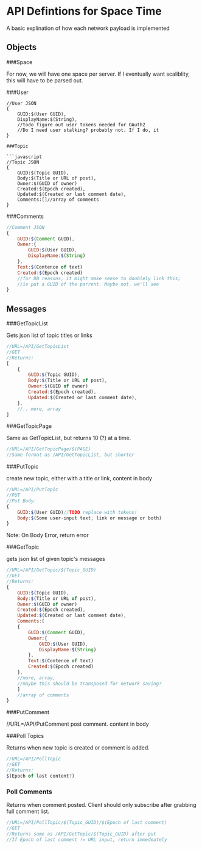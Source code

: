 API Defintions for Space Time
=============================

A basic explination of how each network payload is implemented

Objects
-------

###Space

For now, we will have one space per server. If I eventually want 
scaliblity, this will have to be parsed out.

###User

```
//User JSON 
{
	GUID:$(User GUID),
	DisplayName:$(String),
	//todo figure out user tokens needed for OAuth2
	//Do I need user stalking? probably not. If I do, it 
}

###Topic

```javascript
//Topic JSON
{
	GUID:$(Topic GUID),
	Body:$(Title or URL of post),
	Owner:$(GUID of owner)
	Created:$(Epoch created),
	Updated:$(Created or last comment date),
	Comments:[]//array of comments 
}
```

###Comments

```javascript
//Comment JSON
{
	GUID:$(Comment GUID),
	Owner:{ 
		GUID:$(User GUID),
		DisplayName:$(String)
	},
	Text:$(Contence of text)
	Created:$(Epoch created)
	//for DB reasons, it might make sense to doublely link this; 
	//ie put a GUID of the parrent. Maybe not. we'll see 
}
```

Messages
--------
###GetTopicList

Gets json list of topic titles or links


```javascript
//URL=/API/GetTopicList
//GET
//Returns:
[
	{
		GUID:$(Topic GUID),
		Body:$(Title or URL of post),
		Owner:$(GUID of owner)
		Created:$(Epoch created),
		Updated:$(Created or last comment date),
	},
	//.. more, array
]
```
###GetTopicPage

Same as GetTopicList, but returns 10 (?) at a time.

```javascript
//URL=/API/GetTopicPage/$(PAGE)
//Same format as /API/GetTopicList, but shorter 
```

###PutTopic

create new topic, either with a title or link, content in body

```javascript
//URL=/API/PutTopic
//PUT
//Put Body:
{
	GUID:$(User GUID)//TODO replace with tokens!
	Body:$(Some user-input text; link or message or both)
}
```

Note: On Body Error, return error

###GetTopic

gets json list of given topic's messages

```javascript
//URL=/API/GetTopic/$(Topic_GUID)
//GET
//Returns:
{
	GUID:$(Topic GUID),
	Body:$(Title or URL of post),
	Owner:$(GUID of owner)
	Created:$(Epoch created),
	Updated:$(Created or last comment date),
	Comments:[
	{
		GUID:$(Comment GUID),
		Owner:{ 
			GUID:$(User GUID),
			DisplayName:$(String)
		},
		Text:$(Contence of text)
		Created:$(Epoch created)
	},
	//more, array, 
	//maybe this should be transposed for network saving?
	]
	//array of comments 
}
```

###PutComment

//URL=/API/PutComment
post comment. content in body

###Poll Topics

Returns when new topic is created or comment is added.

```javascript
//URL=/API/PollTopic
//GET
//Returns:
$(Epoch of last content?)
```

### Poll Comments

Returns when comment posted. Client should only subscribe after grabbing
full comment list.

```javascript
//URL=/API/PollTopic/$(Topic_GUID)/$(Epoch of last comment)
//GET
//Returns same as /API/GetTopic/$(Topic_GUID) after put
//If Epoch of last comment != URL input, return immedeately
```
